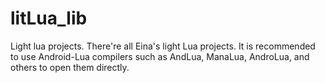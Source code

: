 # litLua_lib
Light lua projects.
There're all Eina's light Lua projects.
It is recommended to use Android-Lua compilers such as AndLua, ManaLua, AndroLua, and others to open them directly.
